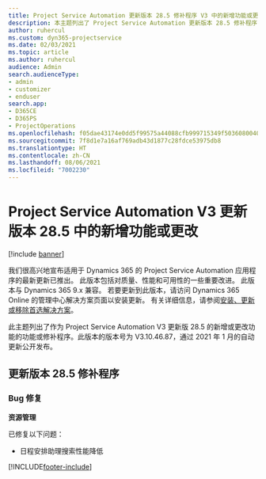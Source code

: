 ```yaml
---
title: Project Service Automation 更新版本 28.5 修补程序 V3 中的新增功能或更改
description: 本主题列出了 Project Service Automation 更新版本 28.5 修补程序 V3 中推出的功能和修复。
author: ruhercul
ms.custom: dyn365-projectservice
ms.date: 02/03/2021
ms.topic: article
ms.author: ruhercul
audience: Admin
search.audienceType:
- admin
- customizer
- enduser
search.app:
- D365CE
- D365PS
- ProjectOperations
ms.openlocfilehash: f05dae43174e0dd5f99575a44088cfb999715349f503608004037e616da3b4de
ms.sourcegitcommit: 7f8d1e7a16af769adb43d1877c28fdce53975db8
ms.translationtype: HT
ms.contentlocale: zh-CN
ms.lasthandoff: 08/06/2021
ms.locfileid: "7002230"
---
```

# <a name="whats-new-or-changed-in-project-service-automation-update-release-285-v3"></a>Project Service Automation V3 更新版本 28.5 中的新增功能或更改

[!include [banner](../includes/psa-now-project-operations.md)]

我们很高兴地宣布适用于 Dynamics 365 的 Project Service Automation 应用程序的最新更新已推出。 此版本包括对质量、性能和可用性的一些重要改进。 此版本与 Dynamics 365 9.x 兼容。 若要更新到此版本，请访问 Dynamics 365 Online 的管理中心解决方案页面以安装更新。 有关详细信息，请参阅[安装、更新或移除首选解决方案](/power-platform/admin/install-remove-preferred-solution)。

此主题列出了作为 Project Service Automation V3 更新版 28.5 的新增或更改功能的功能或修补程序。此版本的版本号为 V3.10.46.87，通过 2021 年 1 月的自动更新公开发布。

## <a name="update-release-285-hotfix"></a>更新版本 28.5 修补程序

### <a name="bug-fixes"></a>Bug 修复

**资源管理**

已修复以下问题：

- 日程安排助理搜索性能降低



[!INCLUDE[footer-include](../includes/footer-banner.md)]